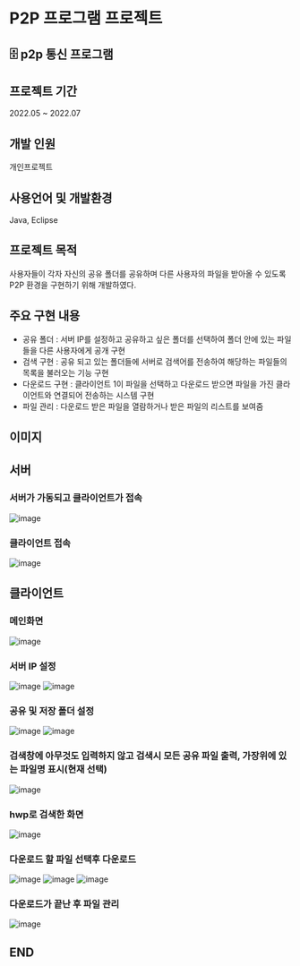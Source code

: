 # P2P 프로그램 프로젝트
## 🗄️ p2p 통신 프로그램
## 프로젝트 기간
2022.05 ~ 2022.07
## 개발 인원
개인프로젝트
## 사용언어 및 개발환경
Java, Eclipse
## 프로젝트 목적
사용자들이 각자 자신의 공유 폴더를 공유하며 다른 사용자의 파일을 받아올 수 있도록 P2P 환경을 구현하기 위해 개발하였다.
## 주요 구현 내용
- 공유 폴더 : 서버 IP를 설정하고 공유하고 싶은 폴더를 선택하여 폴더 안에 있는 파일들을 다른 사용자에게 공개 구현
- 검색 구현 : 공유 되고 있는 폴더들에 서버로 검색어를 전송하여 해당하는 파일들의 목록을 불러오는 기능 구현
- 다운로드 구현 : 클라이언트 1이 파일을 선택하고 다운로드 받으면 파일을 가진 클라이언트와 연결되어 전송하는 시스템 구현
- 파일 관리 : 다운로드 받은 파일을 열람하거나 받은 파일의 리스트를 보여줌

## 이미지
## 서버
### 서버가 가동되고 클라이언트가 접속
![image](https://github.com/jongwon-kr/p2p-program/assets/76871947/9dbbc49a-17fc-4185-841e-012eb7a8d993)

### 클라이언트 접속
![image](https://github.com/jongwon-kr/p2p-program/assets/76871947/0ac7e5b8-d86b-412a-9916-a2fd79961f47)

## 클라이언트
### 메인화면
![image](https://github.com/jongwon-kr/p2p-program/assets/76871947/a5590501-1ad7-4c98-95b1-0cf262931e3a)

### 서버 IP 설정
![image](https://github.com/jongwon-kr/p2p-program/assets/76871947/b4ca6d8a-8adc-4741-8a10-c209b19f39fe)
![image](https://github.com/jongwon-kr/p2p-program/assets/76871947/ee11a99e-0b89-4272-8a30-c61b126b16f7)

### 공유 및 저장 폴더 설정
![image](https://github.com/jongwon-kr/p2p-program/assets/76871947/d48f693b-d58b-40eb-8406-2cad54393f38)
![image](https://github.com/jongwon-kr/p2p-program/assets/76871947/80f9d897-9e4e-47f0-a353-48e82a309a38)

### 검색창에 아무것도 입력하지 않고 검색시 모든 공유 파일 출력, 가장위에 있는 파일명 표시(현재 선택)
![image](https://github.com/jongwon-kr/p2p-program/assets/76871947/ae2d11de-50d4-41ad-920a-1794929de27f)

### hwp로 검색한 화면
![image](https://github.com/jongwon-kr/p2p-program/assets/76871947/bf5aa85e-82e5-48c1-9b0f-ab6df38775cb)

### 다운로드 할 파일 선택후 다운로드
![image](https://github.com/jongwon-kr/p2p-program/assets/76871947/2e861698-e9b6-4f76-b064-7098b8c78e89)
![image](https://github.com/jongwon-kr/p2p-program/assets/76871947/f5397797-eecc-4ab6-ae49-2a995ddd308f)
![image](https://github.com/jongwon-kr/p2p-program/assets/76871947/2c1f8f14-3dbf-4b92-8aca-91d71b15e54a)

### 다운로드가 끝난 후 파일 관리
![image](https://github.com/jongwon-kr/p2p-program/assets/76871947/b249a332-3f70-413b-b9e2-91cd4bb8b271)

## END











